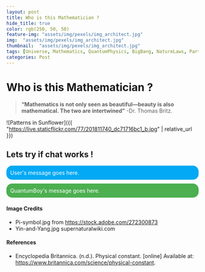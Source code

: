 ```yaml
---
layout: post
title: Who is this Mathematician ? 
hide_title: true
color: rgb(250, 50, 50)
feature-img: "assets/img/pexels/img_architect.jpg"
img:  "assets/img/pexels/img_architect.jpg"
thumbnail:  "assets/img/pexels/img_architect.jpg"
tags: [Universe, Mathematics, QuantumPhysics, BigBang, NatureLaws, ParticlePhysics, Symmetry, Patterns]
categories: Post
---
```


# Who is this Mathematician ? 

> **“Mathematics is not only seen as beautiful—beauty is also mathematical. The two are intertwined”**  -Dr. Thomas Britz.

![Patterns in Sunflower]({{ "https://live.staticflickr.com/77/201811740_dc71716bc1_b.jpg" | relative_url }})

## Lets try if chat works !

<div style="margin: 10px 0; border-radius: 15px; overflow: hidden; background-color: #03a9f4; color: #fff;">
    <div style="padding: 10px;">
        User's message goes here.
    </div>
</div>

<div style="margin: 10px 0; border-radius: 15px; overflow: hidden; background-color: #4caf50; color: #fff;">
    <div style="padding: 10px;">
        QuantumBoy's message goes here.
    </div>
</div>

#### Image Credits

* Pi-symbol.jpg from https://stock.adobe.com/272300873
* Yin-and-Yang.jpg supernaturalwiki.com 



#### References

* Encyclopedia Britannica. (n.d.). Physical constant. [online] Available at: https://www.britannica.com/science/physical-constant.